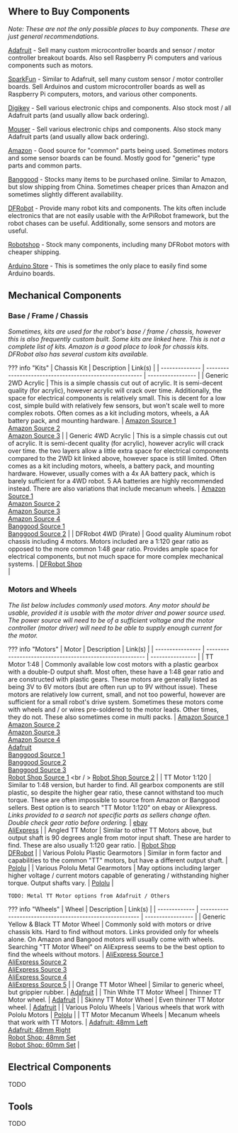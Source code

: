 
## Where to Buy Components

*Note: These are not the only possible places to buy components. These are just general recommendations.*

[Adafruit](https://www.adafruit.com/) - Sell many custom microcontroller boards and sensor / motor controller breakout boards. Also sell Raspberry Pi computers and various components such as motors. 

[SparkFun](https://www.sparkfun.com/) - Similar to Adafruit, sell many custom sensor / motor controller boards. Sell Arduinos and custom microcontroller boards as well as Raspberry Pi computers, motors, and various other components.

[Digikey](https://www.digikey.com/) - Sell various electronic chips and components. Also stock most / all Adafruit parts (and usually allow back ordering).

[Mouser](https://www.mouser.com/) -  Sell various electronic chips and components. Also stock many Adafruit parts (and usually allow back ordering).

[Amazon](https://www.amazon.com/) - Good source for "common" parts being used. Sometimes motors and some sensor boards can be found. Mostly good for "generic" type parts and common parts.

[Banggood](https://www.banggood.com/) - Stocks many items to be purchased online. Similar to Amazon, but slow shipping from China. Sometimes cheaper prices than Amazon and sometimes slightly different availability.

[DFRobot](https://www.dfrobot.com/) - Provide many robot kits and components. The kits often include electronics that are not easily usable with the ArPiRobot framework, but the robot chases can be useful. Additionally, some sensors and motors are useful.

[Robotshop](https://www.robotshop.com/) - Stock many components, including many DFRobot motors with cheaper shipping.

[Arduino Store](https://store.arduino.cc/usa/) - This is sometimes the only place to easily find some Arduino boards.


## Mechanical Components

### Base / Frame / Chassis

*Sometimes, kits are used for the robot's base / frame / chassis, however this is also frequently custom built. Some kits are linked here. This is not a complete list of kits. Amazon is a good place to look for chassis kits. DFRobot also has several custom kits available.*

??? info "Kits"
    | Chassis Kit    | Description                                             | Link(s)           |
    | -------------- | ------------------------------------------------------- | ----------------- |
    | Generic 2WD Acrylic | This is a simple chassis cut out of acrylic. It is semi-decent quality (for acrylic), however acrylic will crack over time. Additionally, the space for electrical components is relatively small. This is decent for a low cost, simple build with relatively few sensors, but won't scale well to more complex robots. Often comes as a kit including motors, wheels, a AA battery pack, and mounting hardware. | [Amazon Source 1](https://www.amazon.com/perseids-Chassis-Encoder-Wheels-Battery/dp/B07DNYQ3PX/) <br /> [Amazon Source 2](https://www.amazon.com/Smart-Chassis-Motors-Encoder-Battery/dp/B01LXY7CM3/) <br /> [Amazon Source 3](https://www.amazon.com/YIKESHU-Smart-Chassis-Encoder-Battery/dp/B073VHQT6P/) |
    | Generic 4WD Acrylic | This is a simple chassis cut out of acrylic. It is semi-decent quality (for acrylic), however acrylic will crack over time. the two layers allow a little extra space for electrical components compared to the 2WD kit linked above, however space is still limited. Often comes as a kit including motors, wheels, a battery pack, and mounting hardware. However, usually comes with a 4x AA battery pack, which is barely sufficient for a 4WD robot. 5 AA batteries are highly recommended instead. There are also variations that include mecanum wheels. | [Amazon Source 1](https://www.amazon.com/perseids-Chassis-Encoder-Wheels-Battery/dp/B07DNXBFQN/) <br /> [Amazon Source 2](https://www.amazon.com/MakerFocus-Chassis-MEGA2560-MEGA1280-Microcontroller/dp/B01LYZDP9U/) <br /> [Amazon Source 3](https://www.amazon.com/Mixse-Smart-Robot-car-Raspberry/dp/B07412K5RP/) <br /> [Amazon Source 4](https://www.amazon.com/YIKESHU-Smart-Chassis-Encoder-Battery/dp/B075LD4FPN/) <br /> [Banggood Source 1](https://www.banggood.com/4WD-Smart-Robot-Chassis-Car-DIY-Kits-With-Magneto-Speed-Encoder-For-Arduino-51-p-1145101.html) <br /> [Banggood Source 2](https://www.banggood.com/DIY-4WD-Double-Deck-Smart-Robot-Car-Chassis-Kits-with-Speed-Encoder-p-1311469.html) | 
    | DFRobot 4WD (Pirate) | Good quality Aluminum robot chassis including 4 motors. Motors included are a 1:120 gear ratio as opposed to the more common 1:48 gear ratio. Provides ample space for electrical components, but not much space for more complex mechanical systems. | [DFRobot Shop](https://www.dfrobot.com/product-97.html) <br />  |


### Motors and Wheels

*The list below includes commonly used motors. Any motor should be usable, provided it is usable with the motor driver and power source used. The power source will need to be of a sufficient voltage and the motor controller (motor driver) will need to be able to supply enough current for the motor.*

??? info "Motors"
    | Motor            | Description                                              | Link(s)          |
    | ---------------- | -------------------------------------------------------- | ---------------- |
    | TT Motor 1:48    | Commonly available low cost motors with a plastic gearbox with a double-D output shaft. Most often, these have a 1:48 gear ratio and are constructed with plastic gears. These motors are generally listed as being 3V to 6V motors (but are often run up to 9V without issue). These motors are relatively low current, small, and not too powerful, however are sufficient for a small robot's drive system. Sometimes these motors come with wheels and / or wires pre-soldered to the motor leads. Other times, they do not. These also sometimes come in multi packs. | [Amazon Source 1](https://www.amazon.com/Electric-Magnetic-Gearbox-Plastic-Yeeco/dp/B07DQGX369/) <br /> [Amazon Source 2](https://www.amazon.com/MELIFE-Electric-Magnetic-Gearbox-Plastic/dp/B0978DGXY9/) <br /> [Amazon Source 3](https://www.amazon.com/AEDIKO-Motor-Gearbox-Shaft-200RPM/dp/B099Z85573/) <br /> [Amazon Source 4](https://www.amazon.com/ACEIRMC-Magnetic-Electric-Vibration-Products/dp/B098Q5MMSH/) <br /> [Adafruit](https://www.adafruit.com/product/3777) <br /> [Banggood Source 1](https://www.banggood.com/DC-3V-6V-Dual-Axis-Gear-Motor-TT-Motor-For-Smart-Chassis-Car-Geekcreit-for-Arduino-products-that-work-with-official-Arduino-boards-p-916210.html) <br /> [Banggood Source 2](https://www.banggood.com/5Pcs-DC-3V-6V-Dual-Axis-Gear-Reducer-TT-Motor-For-Smart-Robot-Car-p-949555.html) <br /> [Banggood Source 3](https://www.banggood.com/Small-Hammer-130-TT-DC-Gear-Motor-10cm-15cm-Dupont-Line-Male-Plug-For-Smart-Robot-Car-DIY-p-1531792.html) <br /> [Robot Shop Source 1](https://www.robotshop.com/en/dagu-65mm-wheel-pair-tt-3-6v-dc-gear-motor.html) <br / > [Robot Shop Source 2](https://www.robotshop.com/en/dc-electric-motor-3-6v-148-dual-shaft-geared-tt-magnetic-gearbox-6x.html) |
    | TT Motor 1:120   | Similar to 1:48 version, but harder to find. All gearbox components are still plastic, so despite the higher gear ratio, these cannot withstand too much torque. These are often impossible to source from Amazon or Banggood sellers. Best option is to search "TT Motor 1:120" on ebay or Aliexpress. *Links provided to a search not specific parts as sellers change often. Double check gear ratio before ordering.* | [ebay](https://www.ebay.com/sch/i.html?_nkw=tt+motor+1%3A120) <br /> [AliExpress](https://www.aliexpress.com/premium/tt-motor-1%25253A120.html) |
    | Angled TT Motor  | Similar to other TT Motors above, but output shaft is 90 degrees angle from motor input shaft. These are harder to find. These are also usually 1:120 gear ratio. | [Robot Shop](https://www.robotshop.com/en/dfrobot-6v-180-rpm-micro-dc-geared-motor-with-back-shaft.html) <br /> [DFRobot](https://www.dfrobot.com/product-100.html) |
    | Various Pololu Plastic Gearmotors | Similar in form factor and capabilities to the common "TT" motors, but have a different output shaft. | [Pololu](https://www.pololu.com/category/158/mini-plastic-gearmotors) |
    | Various Pololu Metal Gearmotors | May options including larger higher voltage / current motors capable of generating / withstanding higher torque. Output shafts vary. | [Pololu](https://www.pololu.com/category/51/pololu-metal-gearmotors) |

    TODO: Metal TT Motor options from Adafruit / Others

??? info "Wheels"
    | Wheel         | Description                                              | Link(s)           |
    | ------------- | -------------------------------------------------------- | ----------------- |
    | Generic Yellow & Black TT Motor Wheel | Commonly sold with motors or drive chassis kits. Hard to find without motors. Links provided only for wheels alone. On Amazon and Bangood motors will usually come with wheels. Searching "TT Motor Wheel" on AliExpress seems to be the best option to find the wheels without motors. | [AliExpress Source 1](https://www.aliexpress.com/item/3256802814198356.html) <br /> [AliExpress Source 2](https://www.aliexpress.com/item/3256803888132912.html) <br /> [AliExpress Source 3](https://www.aliexpress.com/item/2255801038877041.html) <br /> [AliExpress Source 4](https://www.aliexpress.com/item/2251801468961827.html) <br /> [AliExpress Source 5](https://www.aliexpress.com/item/3256802814198356.html) |
    | Orange TT Motor Wheel | Similar to generic wheel, but grippier rubber. | [Adafruit](https://www.adafruit.com/product/3766) |
    | Thin White TT Motor Wheel | Thinner TT Motor wheel. | [Adafruit](https://www.adafruit.com/product/3763) |
    | Skinny TT Motor Wheel | Even thinner TT Motor wheel. | [Adafruit](https://www.adafruit.com/product/3757) |
    | Various Pololu Wheels | Various wheels that work with Pololu Motors | [Pololu](https://www.pololu.com/category/89/pololu-wheels-and-tracks) |
    | TT Motor Mecanum Wheels | Mecanum wheels that work with TT Motors. | [Adafruit: 48mm Left](https://www.adafruit.com/product/4679) <br /> [Adafruit: 48mm Right](https://www.adafruit.com/product/4678) <br /> [Robot Shop: 48mm Set](https://www.robotshop.com/en/mecanum-wheel-sets-for-tt-motor-48mm.html) <br /> [Robot Shop: 60mm Set](https://www.robotshop.com/en/mecanum-wheel-sets-for-tt-motor-60mm.html) |


## Electrical Components

TODO


## Tools

TODO